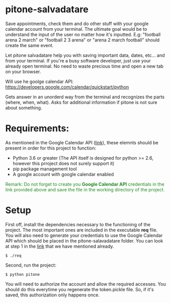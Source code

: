 # pitone-salvadatare
Save appointments, check them and do other stuff with your google calendar account from your terminal. The ultimate goal would be to understand the input of the user no matter how it's inputted. E.g: "football arena 2 march" or "football 2 3 arena" or "arena 2 march football" should create the same event.


Let pitone salvadatare help you with saving important data, dates, etc... and from your terminal.
If you're a busy software developer, just use your already open terminal. No need to waste precious time and open a new tab on your browser.

Will use he goolge calendar API: https://developers.google.com/calendar/quickstart/python

Gets answer in an unorderd way from the terminal and recognizes the parts (where, when, what). Asks for additional information if pitone is not sure about something.

<h1> Requirements:</h1>
<p> As mentioned in the Google Calendar API (<a href="https://developers.google.com/calendar/quickstart/python">link</a>), these elemnts should be present in order for this project to function:
  <ul>
    <li>Python 3.6 or greater (The API itself is designed for python >= 2.6, however this prroject does not surely support it)</li>
    <li>pip package management tool</li>
    <li>A google account with google calendar enabled</li>
</ul>

<p><span style="color:#228B22;">Remark:<span> Do not forget to create you <b>Google Calendar API</b> credentials in the link provided above and save the file in the working directory of the project.</p>
  
<h1> Setup </h1>
First off, install the dependencies necessary to the functioning of the project. The most important ones are included in the executable <b>req</b> file. You will also need to generate your credentials to use the Google Calendar API which should be placed in the pitone-salavadatare folder. You can look at step 1 in the <a href="https://developers.google.com/calendar/quickstart/python">link</a> that we have mentioned already.

```
$ ./req
```

Second, run the project:

```
$ python pitone
```

You will need to authorize the account and allow the required accesses. You should do this everytime you regenerate the token.pickle file. So, if it's saved, this authorization only happens once.
